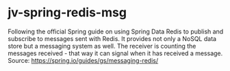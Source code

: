 # jv-spring-redis-msg
Following the official Spring guide on using Spring Data Redis to publish and subscribe to messages sent with Redis. It
provides not only a NoSQL data store but a messaging system as well. The receiver is counting the messages received - 
that way it can signal when it has received a message. Source: https://spring.io/guides/gs/messaging-redis/
